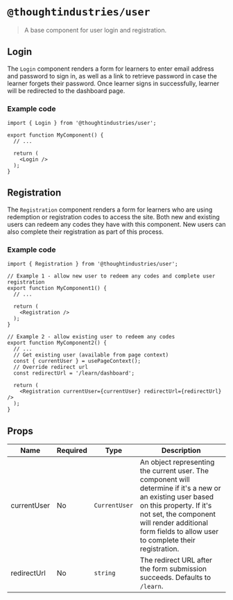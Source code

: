 # `@thoughtindustries/user`

> A base component for user login and registration.

## Login

The `Login` component renders a form for learners to enter email address and password to sign in, as well as a link to retrieve password in case the learner forgets their password. Once learner signs in successfully, learner will be redirected to the dashboard page.

### Example code

```tsx
import { Login } from '@thoughtindustries/user';

export function MyComponent() {
  // ...

  return (
    <Login />
  );
}
```

## Registration

The `Registration` component renders a form for learners who are using redemption or registration codes to access the site. Both new and existing users can redeem any codes they have with this component. New users can also complete their registration as part of this process. 

### Example code

```tsx
import { Registration } from '@thoughtindustries/user';

// Example 1 - allow new user to redeem any codes and complete user registration
export function MyComponent1() {
  // ...

  return (
    <Registration />
  );
}

// Example 2 - allow existing user to redeem any codes
export function MyComponent2() {
  // ...
  // Get existing user (available from page context)
  const { currentUser } = usePageContext();
  // Override redirect url
  const redirectUrl = '/learn/dashboard';

  return (
    <Registration currentUser={currentUser} redirectUrl={redirectUrl} />
  );
}
```

## Props

| Name     | Required | Type                          | Description               |
| -------- | -------- | ----------------------------- | ------------------------- |
| currentUser | No | <code>CurrentUser</code>        | An object representing the current user. The component will determine if it's a new or an existing user based on this property. If it's not set, the component will render additional form fields to allow user to complete their registration. |
| redirectUrl     | No | <code>string</code> | The redirect URL after the form submission succeeds. Defaults to `/learn`.       |
